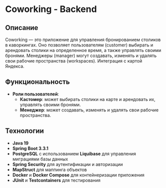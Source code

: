 # Coworking - Backend

## Описание

Coworking — это приложение для управления бронированием столиков в каворкингах. 
Оно позволяет пользователям (customer) выбирать и арендовать столики на определенное 
время, а также управлять своими бронями. Менеджеры (manager) могут создавать, изменять и 
удалять свои рабочие пространства (workspaces). Интеграция с картой Яндекса.

## Функциональность

- **Роли пользователей**:
    - **Кастомер**: может выбирать столики на карте и арендовать их, управлять своими бронями.
    - **Менеджер**: может создавать, изменять и удалять свои рабочие пространства.

## Технологии

- **Java 19**
- **Spring Boot 3.3.1**
- **PostgreSQL** с использованием **Liquibase** для управления миграциями базы данных
- **Spring Security** для аутентификации и авторизации
- **MapStruct** для маппинга объектов
- **Docker** и **Docker Compose** для контейнеризации приложения
- **JUnit** и **Testcontainers** для тестирования
